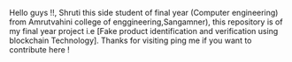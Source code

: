 Hello guys !!, Shruti this side student of final year (Computer engineering) from Amrutvahini college of enggineering,Sangamner), this repository is of my final year project i.e [Fake product identification and verification using blockchain Technology]. Thanks for visiting ping me if you want to contribute here !
